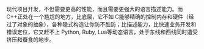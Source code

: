 现代项目开发，不但需要更高的性能，而且需要更强大的语言描述能力。而 C++正处在一个尴尬的地方，比底层，它不如 C能够精确的控制内存和硬件（经过了对象的抽象），各种隐式构造让你防不胜防；比描述能力，比快速业务开发和错误定位，它又赶不上 Python, Ruby, Lua等动态语言，处于东线和西线同时遭受挤压和蚕食的地步。

